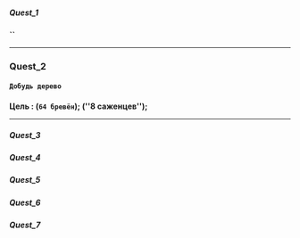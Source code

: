 ##### Quest_1
#### ``<hr>

### Quest_2
#### `Добудь дерево`
#### Цель : (``64 бревён``); (''8 саженцев''); <hr>
##### Quest_3
##### Quest_4
##### Quest_5
##### Quest_6
##### Quest_7
